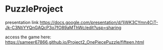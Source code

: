 # PuzzleProject
presentation link
https://docs.google.com/presentation/d/1jWK3CYmn4CjT-Jk-C3NtiYYQnGAQcP3o7fO89aMThWc/edit?usp=sharing

access the game here: https://sameer67866.github.io/Project2_OnePiecePuzzle/fifteen.html



